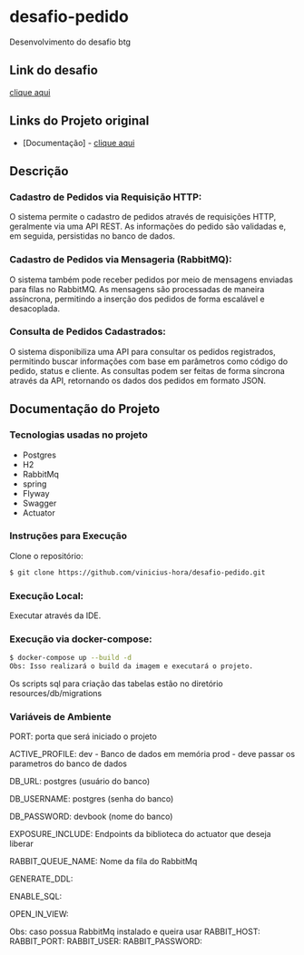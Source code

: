 # desafio-pedido

Desenvolvimento do desafio btg
## Link do desafio
[clique aqui](https://github.com/buildrun-tech/buildrun-desafio-backend-btg-pactual/blob/main/problem.md)

## Links do Projeto original

- [Documentação] - [clique aqui](http://144.91.91.185:4006/documentation)

## Descrição
### Cadastro de Pedidos via Requisição HTTP:

O sistema permite o cadastro de pedidos através de requisições HTTP, geralmente via uma API REST.
As informações do pedido são validadas e, em seguida, persistidas no banco de dados.

### Cadastro de Pedidos via Mensageria (RabbitMQ):

O sistema também pode receber pedidos por meio de mensagens enviadas para filas no RabbitMQ.
As mensagens são processadas de maneira assíncrona, permitindo a inserção dos pedidos de forma escalável e desacoplada.

### Consulta de Pedidos Cadastrados:

O sistema disponibiliza uma API para consultar os pedidos registrados, permitindo buscar informações com base em parâmetros como código do pedido, status e cliente.
As consultas podem ser feitas de forma síncrona através da API, retornando os dados dos pedidos em formato JSON.

## Documentação do Projeto

### Tecnologias usadas no projeto

- Postgres
- H2
- RabbitMq
- spring
- Flyway
- Swagger
- Actuator

### Instruções para Execução

Clone o repositório:
```bash
$ git clone https://github.com/vinicius-hora/desafio-pedido.git
```

### Execução Local:

Executar através da IDE.

### Execução via docker-compose:

```bash
$ docker-compose up --build -d
Obs: Isso realizará o build da imagem e executará o projeto.
```
Os scripts sql para criação das tabelas estão no diretório resources/db/migrations

### Variáveis de Ambiente

PORT: porta que será iniciado o projeto

ACTIVE_PROFILE:
dev - Banco de dados em memória
prod - deve passar os parametros do banco de dados

DB_URL: postgres (usuário do banco)

DB_USERNAME: postgres (senha do banco)

DB_PASSWORD: devbook (nome do banco)

EXPOSURE_INCLUDE: Endpoints da biblioteca do actuator que deseja liberar

RABBIT_QUEUE_NAME: Nome da fila do RabbitMq

GENERATE_DDL:

ENABLE_SQL:

OPEN_IN_VIEW:

Obs: caso possua RabbitMq instalado e queira usar
RABBIT_HOST:
RABBIT_PORT:
RABBIT_USER:
RABBIT_PASSWORD:
